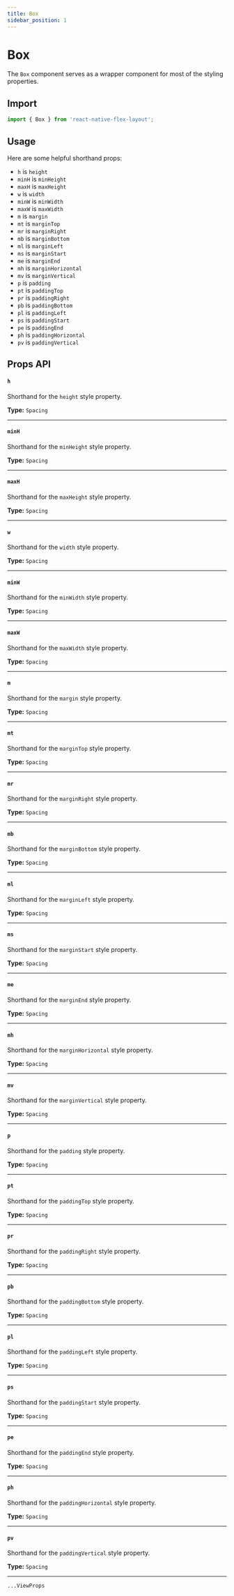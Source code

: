 ```yaml
---
title: Box
sidebar_position: 1
---
```


# Box

The `Box` component serves as a wrapper component for most of the styling properties.

## Import

```js
import { Box } from 'react-native-flex-layout';
```

## Usage

Here are some helpful shorthand props:

- `h` is `height`
- `minH` is `minHeight`
- `maxH` is `maxHeight`
- `w` is `width`
- `minW` is `minWidth`
- `maxW` is `maxWidth`
- `m` is `margin`
- `mt` is `marginTop`
- `mr` is `marginRight`
- `mb` is `marginBottom`
- `ml` is `marginLeft`
- `ms` is `marginStart`
- `me` is `marginEnd`
- `mh` is `marginHorizontal`
- `mv` is `marginVertical`
- `p` is `padding`
- `pt` is `paddingTop`
- `pr` is `paddingRight`
- `pb` is `paddingBottom`
- `pl` is `paddingLeft`
- `ps` is `paddingStart`
- `pe` is `paddingEnd`
- `ph` is `paddingHorizontal`
- `pv` is `paddingVertical`

## Props API

#### `h`

Shorthand for the `height` style property.

**Type:** `Spacing`

---

#### `minH`

Shorthand for the `minHeight` style property.

**Type:** `Spacing`

---

#### `maxH`

Shorthand for the `maxHeight` style property.

**Type:** `Spacing`

---

#### `w`

Shorthand for the `width` style property.

**Type:** `Spacing`

---

#### `minW`

Shorthand for the `minWidth` style property.

**Type:** `Spacing`

---

#### `maxW`

Shorthand for the `maxWidth` style property.

**Type:** `Spacing`

---

#### `m`

Shorthand for the `margin` style property.

**Type:** `Spacing`

---

#### `mt`

Shorthand for the `marginTop` style property.

**Type:** `Spacing`

---

#### `mr`

Shorthand for the `marginRight` style property.

**Type:** `Spacing`

---

#### `mb`

Shorthand for the `marginBottom` style property.

**Type:** `Spacing`

---

#### `ml`

Shorthand for the `marginLeft` style property.

**Type:** `Spacing`

---

#### `ms`

Shorthand for the `marginStart` style property.

**Type:** `Spacing`

---

#### `me`

Shorthand for the `marginEnd` style property.

**Type:** `Spacing`

---

#### `mh`

Shorthand for the `marginHorizontal` style property.

**Type:** `Spacing`

---

#### `mv`

Shorthand for the `marginVertical` style property.

**Type:** `Spacing`

---

#### `p`

Shorthand for the `padding` style property.

**Type:** `Spacing`

---

#### `pt`

Shorthand for the `paddingTop` style property.

**Type:** `Spacing`

---

#### `pr`

Shorthand for the `paddingRight` style property.

**Type:** `Spacing`

---

#### `pb`

Shorthand for the `paddingBottom` style property.

**Type:** `Spacing`

---

#### `pl`

Shorthand for the `paddingLeft` style property.

**Type:** `Spacing`

---

#### `ps`

Shorthand for the `paddingStart` style property.

**Type:** `Spacing`

---

#### `pe`

Shorthand for the `paddingEnd` style property.

**Type:** `Spacing`

---

#### `ph`

Shorthand for the `paddingHorizontal` style property.

**Type:** `Spacing`

---

#### `pv`

Shorthand for the `paddingVertical` style property.

**Type:** `Spacing`

---

`...ViewProps`
